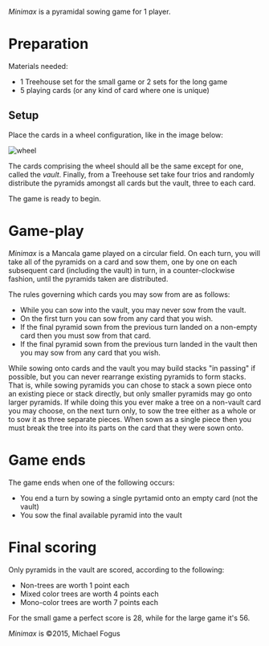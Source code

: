 *Minimax* is a pyramidal sowing game for 1 player.

Preparation
===========

Materials needed:

 * 1 Treehouse set for the small game or 2 sets for the long game
 * 5 playing cards (or any kind of card where one is unique)

Setup
-----

Place the cards in a wheel configuration, like in the image below:

![wheel](https://farm8.staticflickr.com/7389/16396477608_008d812ce8_z_d.jpg)

The cards comprising the wheel should all be the same except for one, called the *vault*.  Finally, from a Treehouse set take four trios and randomly distribute the pyramids amongst all cards but the vault, three to each card.

The game is ready to begin.

Game-play
=========

*Minimax* is a Mancala game played on a circular field.  On each turn, you will take all of the pyramids on a card and sow them, one by one on each subsequent card (including the vault) in turn, in a counter-clockwise fashion, until the pyramids taken are distributed. 

The rules governing which cards you may sow from are as follows:

 * While you can sow into the vault, you may never sow from the vault.
 * On the first turn you can sow from any card that you wish.
 * If the final pyramid sown from the previous turn landed on a 
   non-empty card then you must sow from that card.
 * If the final pyramid sown from the previous turn landed in the 
   vault then you may sow from any card that you wish.

While sowing onto cards and the vault you may build stacks "in passing" if possible, but you can never rearrange existing pyramids to form stacks.  That is, while sowing pyramids you can chose to stack a sown piece onto an existing piece or stack directly, but only smaller pyramids may go onto larger pyramids.  If while doing this you ever make a tree on a non-vault card you may choose, on the next turn only, to sow the tree either as a whole or to sow it as three separate pieces.  When sown as a single piece then you must break the tree into its parts on the card that they were sown onto.

Game ends
=========

The game ends when one of the following occurs:

 * You end a turn by sowing a single pyrtamid onto an empty card (not the vault)
 * You sow the final available pyramid into the vault

Final scoring
=============

Only pyramids in the vault are scored, according to the following:

 * Non-trees are worth 1 point each
 * Mixed color trees are worth 4 points each
 * Mono-color trees are worth 7 points each

For the small game a perfect score is 28, while for the large game it's 56.

*Minimax* is &copy;2015, Michael Fogus

